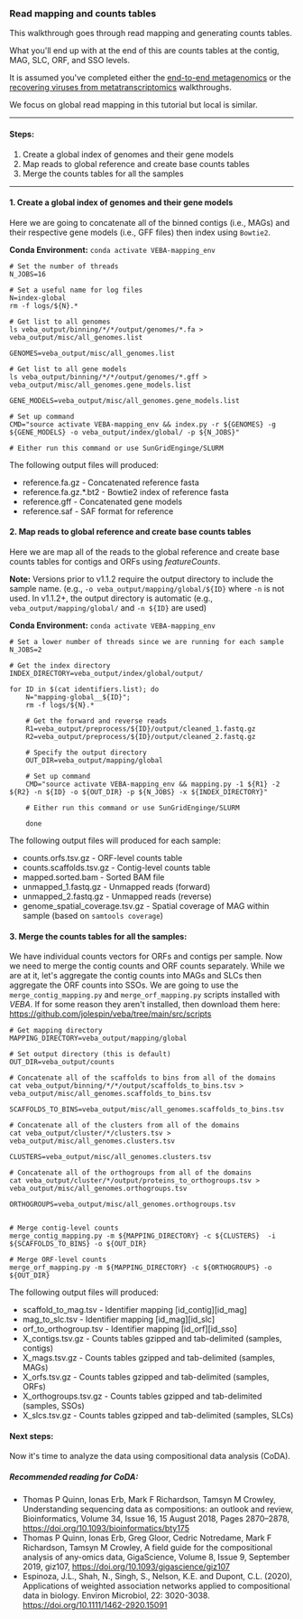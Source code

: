 ### Read mapping and counts tables
This walkthrough goes through read mapping and generating counts tables.

What you'll end up with at the end of this are counts tables at the contig, MAG, SLC, ORF, and SSO levels.

It is assumed you've completed either the [end-to-end metagenomics](end-to-end_metagenomics.md) or the [recovering viruses from metatranscriptomics](recovering_viruses_from_metatranscriptomics.md) walkthroughs.

We focus on global read mapping in this tutorial but local is similar. 

_____________________________________________________

#### Steps:

1. Create a global index of genomes and their gene models
2. Map reads to global reference and create base counts tables
3. Merge the counts tables for all the samples

_____________________________________________________


#### 1. Create a global index of genomes and their gene models

Here we are going to concatenate all of the binned contigs (i.e., MAGs) and their respective gene models (i.e., GFF files) then index using `Bowtie2`.

**Conda Environment:** `conda activate VEBA-mapping_env`


```
# Set the number of threads
N_JOBS=16

# Set a useful name for log files
N=index-global
rm -f logs/${N}.*

# Get list to all genomes
ls veba_output/binning/*/*/output/genomes/*.fa > veba_output/misc/all_genomes.list

GENOMES=veba_output/misc/all_genomes.list

# Get list to all gene models
ls veba_output/binning/*/*/output/genomes/*.gff > veba_output/misc/all_genomes.gene_models.list

GENE_MODELS=veba_output/misc/all_genomes.gene_models.list

# Set up command
CMD="source activate VEBA-mapping_env && index.py -r ${GENOMES} -g ${GENE_MODELS} -o veba_output/index/global/ -p ${N_JOBS}"

# Either run this command or use SunGridEnginge/SLURM
```

The following output files will produced: 

* reference.fa.gz - Concatenated reference fasta
* reference.fa.gz.\*.bt2 - Bowtie2 index of reference fasta
* reference.gff - Concatenated gene models
* reference.saf - SAF format for reference


#### 2. Map reads to global reference and create base counts tables

Here we are map all of the reads to the global reference and create base counts tables for contigs and ORFs using *featureCounts*. 

**Note:** Versions prior to v1.1.2 require the output directory to include the sample name. (e.g., `-o veba_output/mapping/global/${ID}` where `-n` is not used.  In v1.1.2+, the output directory is automatic (e.g., `veba_output/mapping/global/` and `-n ${ID}` are used)

**Conda Environment:** `conda activate VEBA-mapping_env`

```
# Set a lower number of threads since we are running for each sample
N_JOBS=2

# Get the index directory
INDEX_DIRECTORY=veba_output/index/global/output/

for ID in $(cat identifiers.list); do
	N="mapping-global__${ID}";
	rm -f logs/${N}.*
	
	# Get the forward and reverse reads
	R1=veba_output/preprocess/${ID}/output/cleaned_1.fastq.gz
	R2=veba_output/preprocess/${ID}/output/cleaned_2.fastq.gz
	
	# Specify the output directory
	OUT_DIR=veba_output/mapping/global
	
	# Set up command	
	CMD="source activate VEBA-mapping_env && mapping.py -1 ${R1} -2 ${R2} -n ${ID} -o ${OUT_DIR} -p ${N_JOBS} -x ${INDEX_DIRECTORY}"
	
	# Either run this command or use SunGridEnginge/SLURM

	done
```

The following output files will produced for each sample: 

* counts.orfs.tsv.gz - ORF-level counts table
* counts.scaffolds.tsv.gz - Contig-level counts table
* mapped.sorted.bam - Sorted BAM file
* unmapped_1.fastq.gz - Unmapped reads (forward)
* unmapped_2.fastq.gz - Unmapped reads (reverse)
* genome_spatial_coverage.tsv.gz - Spatial coverage of MAG within sample (based on `samtools coverage`)

#### 3. Merge the counts tables for all the samples:
We have individual counts vectors for ORFs and contigs per sample.  Now we need to merge the contig counts and ORF counts separately.  While we are at it, let's aggregate the contig counts into MAGs and SLCs then aggregate the ORF counts into SSOs.  We are going to use the `merge_contig_mapping.py` and `merge_orf_mapping.py` scripts installed with *VEBA*.  If for some reason they aren't installed, then download them here:
https://github.com/jolespin/veba/tree/main/src/scripts

```
# Get mapping directory
MAPPING_DIRECTORY=veba_output/mapping/global

# Set output directory (this is default)
OUT_DIR=veba_output/counts

# Concatenate all of the scaffolds to bins from all of the domains
cat veba_output/binning/*/*/output/scaffolds_to_bins.tsv > veba_output/misc/all_genomes.scaffolds_to_bins.tsv

SCAFFOLDS_TO_BINS=veba_output/misc/all_genomes.scaffolds_to_bins.tsv

# Concatenate all of the clusters from all of the domains
cat veba_output/cluster/*/clusters.tsv > veba_output/misc/all_genomes.clusters.tsv

CLUSTERS=veba_output/misc/all_genomes.clusters.tsv

# Concatenate all of the orthogroups from all of the domains
cat veba_output/cluster/*/output/proteins_to_orthogroups.tsv > veba_output/misc/all_genomes.orthogroups.tsv

ORTHOGROUPS=veba_output/misc/all_genomes.orthogroups.tsv


# Merge contig-level counts
merge_contig_mapping.py -m ${MAPPING_DIRECTORY} -c ${CLUSTERS}  -i ${SCAFFOLDS_TO_BINS} -o ${OUT_DIR}

# Merge ORF-level counts
merge_orf_mapping.py -m ${MAPPING_DIRECTORY} -c ${ORTHOGROUPS} -o ${OUT_DIR}
```

The following output files will produced: 

* scaffold_to_mag.tsv - Identifier mapping [id_contig]<tab>[id_mag]
* mag_to_slc.tsv - Identifier mapping [id_mag]<tab>[id_slc]
* orf_to_orthogroup.tsv - Identifier mapping [id_orf]<tab>[id_sso]
* X_contigs.tsv.gz - Counts tables gzipped and tab-delimited (samples, contigs)
* X_mags.tsv.gz - Counts tables gzipped and tab-delimited (samples, MAGs)
* X_orfs.tsv.gz - Counts tables gzipped and tab-delimited (samples, ORFs)
* X_orthogroups.tsv.gz - Counts tables gzipped and tab-delimited (samples, SSOs)
* X_slcs.tsv.gz - Counts tables gzipped and tab-delimited (samples, SLCs)


#### Next steps:

Now it's time to analyze the data using compositional data analysis (CoDA).  

##### Recommended reading for CoDA:

* Thomas P Quinn, Ionas Erb, Mark F Richardson, Tamsyn M Crowley, Understanding sequencing data as compositions: an outlook and review, Bioinformatics, Volume 34, Issue 16, 15 August 2018, Pages 2870–2878, https://doi.org/10.1093/bioinformatics/bty175
* Thomas P Quinn, Ionas Erb, Greg Gloor, Cedric Notredame, Mark F Richardson, Tamsyn M Crowley, A field guide for the compositional analysis of any-omics data, GigaScience, Volume 8, Issue 9, September 2019, giz107, https://doi.org/10.1093/gigascience/giz107
* Espinoza, J.L., Shah, N., Singh, S., Nelson, K.E. and Dupont, C.L. (2020), Applications of weighted association networks applied to compositional data in biology. Environ Microbiol, 22: 3020-3038. https://doi.org/10.1111/1462-2920.15091